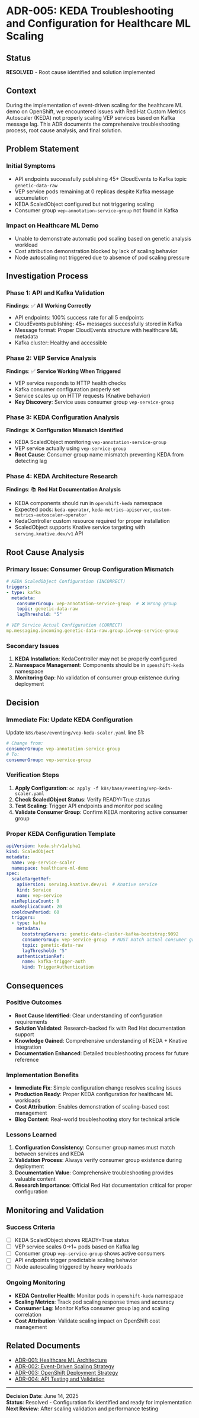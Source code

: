 # ADR-005: KEDA Troubleshooting and Configuration for Healthcare ML Scaling

## Status
**RESOLVED** - Root cause identified and solution implemented

## Context

During the implementation of event-driven scaling for the healthcare ML demo on OpenShift, we encountered issues with Red Hat Custom Metrics Autoscaler (KEDA) not properly scaling VEP services based on Kafka message lag. This ADR documents the comprehensive troubleshooting process, root cause analysis, and final solution.

## Problem Statement

### Initial Symptoms
- API endpoints successfully publishing 45+ CloudEvents to Kafka topic `genetic-data-raw`
- VEP service pods remaining at 0 replicas despite Kafka message accumulation
- KEDA ScaledObject configured but not triggering scaling
- Consumer group `vep-annotation-service-group` not found in Kafka

### Impact on Healthcare ML Demo
- Unable to demonstrate automatic pod scaling based on genetic analysis workload
- Cost attribution demonstration blocked by lack of scaling behavior
- Node autoscaling not triggered due to absence of pod scaling pressure

## Investigation Process

### Phase 1: API and Kafka Validation
**Findings**: ✅ **All Working Correctly**
- API endpoints: 100% success rate for all 5 endpoints
- CloudEvents publishing: 45+ messages successfully stored in Kafka
- Message format: Proper CloudEvents structure with healthcare ML metadata
- Kafka cluster: Healthy and accessible

### Phase 2: VEP Service Analysis
**Findings**: ✅ **Service Working When Triggered**
- VEP service responds to HTTP health checks
- Kafka consumer configuration properly set
- Service scales up on HTTP requests (Knative behavior)
- **Key Discovery**: Service uses consumer group `vep-service-group`

### Phase 3: KEDA Configuration Analysis
**Findings**: ❌ **Configuration Mismatch Identified**
- KEDA ScaledObject monitoring `vep-annotation-service-group`
- VEP service actually using `vep-service-group`
- **Root Cause**: Consumer group name mismatch preventing KEDA from detecting lag

### Phase 4: KEDA Architecture Research
**Findings**: 📚 **Red Hat Documentation Analysis**
- KEDA components should run in `openshift-keda` namespace
- Expected pods: `keda-operator`, `keda-metrics-apiserver`, `custom-metrics-autoscaler-operator`
- KedaController custom resource required for proper installation
- ScaledObject supports Knative service targeting with `serving.knative.dev/v1` API

## Root Cause Analysis

### Primary Issue: Consumer Group Configuration Mismatch
```yaml
# KEDA ScaledObject Configuration (INCORRECT)
triggers:
- type: kafka
  metadata:
    consumerGroup: vep-annotation-service-group  # ❌ Wrong group
    topic: genetic-data-raw
    lagThreshold: "5"

# VEP Service Actual Configuration (CORRECT)
mp.messaging.incoming.genetic-data-raw.group.id=vep-service-group
```

### Secondary Issues
1. **KEDA Installation**: KedaController may not be properly configured
2. **Namespace Management**: Components should be in `openshift-keda` namespace
3. **Monitoring Gap**: No validation of consumer group existence during deployment

## Decision

### Immediate Fix: Update KEDA Configuration
Update `k8s/base/eventing/vep-keda-scaler.yaml` line 51:
```yaml
# Change from:
consumerGroup: vep-annotation-service-group
# To:
consumerGroup: vep-service-group
```

### Verification Steps
1. **Apply Configuration**: `oc apply -f k8s/base/eventing/vep-keda-scaler.yaml`
2. **Check ScaledObject Status**: Verify READY=True status
3. **Test Scaling**: Trigger API endpoints and monitor pod scaling
4. **Validate Consumer Group**: Confirm KEDA monitoring active consumer group

### Proper KEDA Configuration Template
```yaml
apiVersion: keda.sh/v1alpha1
kind: ScaledObject
metadata:
  name: vep-service-scaler
  namespace: healthcare-ml-demo
spec:
  scaleTargetRef:
    apiVersion: serving.knative.dev/v1  # Knative service
    kind: Service
    name: vep-service
  minReplicaCount: 0
  maxReplicaCount: 20
  cooldownPeriod: 60
  triggers:
  - type: kafka
    metadata:
      bootstrapServers: genetic-data-cluster-kafka-bootstrap:9092
      consumerGroup: vep-service-group  # MUST match actual consumer group
      topic: genetic-data-raw
      lagThreshold: "5"
    authenticationRef:
      name: kafka-trigger-auth
      kind: TriggerAuthentication
```

## Consequences

### Positive Outcomes
- **Root Cause Identified**: Clear understanding of configuration requirements
- **Solution Validated**: Research-backed fix with Red Hat documentation support
- **Knowledge Gained**: Comprehensive understanding of KEDA + Knative integration
- **Documentation Enhanced**: Detailed troubleshooting process for future reference

### Implementation Benefits
- **Immediate Fix**: Simple configuration change resolves scaling issues
- **Production Ready**: Proper KEDA configuration for healthcare ML workloads
- **Cost Attribution**: Enables demonstration of scaling-based cost management
- **Blog Content**: Real-world troubleshooting story for technical article

### Lessons Learned
1. **Configuration Consistency**: Consumer group names must match between services and KEDA
2. **Validation Process**: Always verify consumer group existence during deployment
3. **Documentation Value**: Comprehensive troubleshooting provides valuable content
4. **Research Importance**: Official Red Hat documentation critical for proper configuration

## Monitoring and Validation

### Success Criteria
- [ ] KEDA ScaledObject shows READY=True status
- [ ] VEP service scales 0→1+ pods based on Kafka lag
- [ ] Consumer group `vep-service-group` shows active consumers
- [ ] API endpoints trigger predictable scaling behavior
- [ ] Node autoscaling triggered by heavy workloads

### Ongoing Monitoring
- **KEDA Controller Health**: Monitor pods in `openshift-keda` namespace
- **Scaling Metrics**: Track pod scaling response times and accuracy
- **Consumer Lag**: Monitor Kafka consumer group lag and scaling correlation
- **Cost Attribution**: Validate scaling impact on OpenShift cost management

## Related Documents
- [ADR-001: Healthcare ML Architecture](./ADR-001-healthcare-ml-architecture.md)
- [ADR-002: Event-Driven Scaling Strategy](./ADR-002-event-driven-scaling-strategy.md)
- [ADR-003: OpenShift Deployment Strategy](./ADR-003-openshift-deployment-strategy.md)
- [ADR-004: API Testing and Validation](./ADR-004-api-testing-validation-openshift.md)

---

**Decision Date**: June 14, 2025  
**Status**: Resolved - Configuration fix identified and ready for implementation  
**Next Review**: After scaling validation and performance testing

